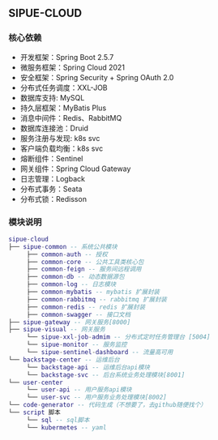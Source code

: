 ## SIPUE-CLOUD


### 核心依赖
- 开发框架：Spring Boot 2.5.7
- 微服务框架：Spring Cloud 2021
- 安全框架：Spring Security + Spring OAuth 2.0
- 分布式任务调度：XXL-JOB
- 数据库支持: MySQL
- 持久层框架：MyBatis Plus
- 消息中间件：Redis、RabbitMQ
- 数据库连接池：Druid
- 服务注册与发现: k8s svc
- 客户端负载均衡：k8s svc
- 熔断组件：Sentinel
- 网关组件：Spring Cloud Gateway
- 日志管理：Logback
- 分布式事务：Seata
- 分布式锁：Redisson

### 模块说明

```lua
sipue-cloud
├── sipue-common -- 系统公共模块
     ├── common-auth -- 授权
     ├── common-core -- 公共工具类核心包
     ├── common-feign -- 服务间远程调用
     ├── common-db -- 动态数据源包
     ├── common-log -- 日志模块
     ├── common-mybatis -- mybatis 扩展封装
     ├── common-rabbitmq -- rabbitmq 扩展封装
     ├── common-redis -- redis 扩展封装
     ├── common-swagger -- 接口文档
├── sipue-gateway -- 网关服务[8000]
├── sipue-visual -- 网关服务
     └── sipue-xxl-job-admim -- 分布式定时任务管理台 [5004]
     └── sipue-monitor -- 服务监控
     └── sipue-sentinel-dashboard -- 流量高可用
└── backstage-center -- 运维后台
     └── backstage-api -- 运维后台api模块
     └── backstage-svc -- 后台系统业务处理模块[8001]
└── user-center
     └── user-api -- 用户服务api模块
     └── user-svc -- 用户服务业务处理模块[8002]
└── code-generator -- 代码生成（不想要了，去github随便找个）
└── script 脚本
     └── sql -- sql脚本
     └── kubermetes -- yaml
```

